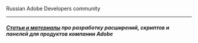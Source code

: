 Russian Adobe Developers community

---

##### [Статьи и материалы](https://github.com/nvkzNemo/panels.cc/wiki) про разработку расширений, скриптов и панелей для продуктов компании Adobe
